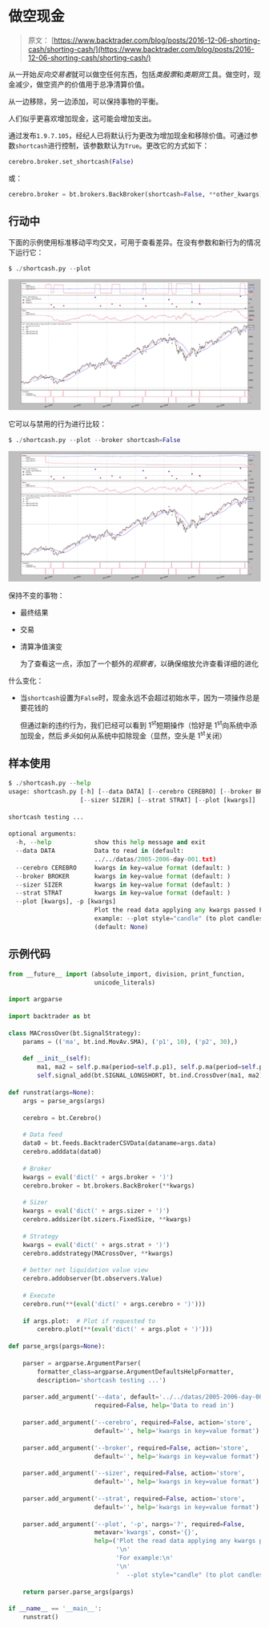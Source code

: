 # 做空现金

> 原文： [https://www.backtrader.com/blog/posts/2016-12-06-shorting-cash/shorting-cash/](https://www.backtrader.com/blog/posts/2016-12-06-shorting-cash/shorting-cash/)

从一开始*反向交易者*就可以做空任何东西，包括*类股票*和*类期货*工具。做空时，现金减少，做空资产的价值用于总净清算价值。

从一边移除，另一边添加，可以保持事物的平衡。

人们似乎更喜欢增加现金，这可能会增加支出。

通过发布`1.9.7.105`，经纪人已将默认行为更改为增加现金和移除价值。可通过参数`shortcash`进行控制，该参数默认为`True`。更改它的方式如下：

```py
cerebro.broker.set_shortcash(False) 
```

或：

```py
cerebro.broker = bt.brokers.BackBroker(shortcash=False, **other_kwargs) 
```

## 行动中

下面的示例使用标准移动平均交叉，可用于查看差异。在没有参数和新行为的情况下运行它：

```py
$ ./shortcash.py --plot 
```

[![!image](img/e28f919fa437e7e8e35ae2f211294acf.png)](../shortcash-on.png)

它可以与禁用的行为进行比较：

```py
$ ./shortcash.py --plot --broker shortcash=False 
```

[![!image](img/5bf61e8da86b48bf663059fb9f359918.png)](../shortcash-off.png)

保持不变的事物：

*   最终结果

*   交易

*   清算净值演变

    为了查看这一点，添加了一个额外的*观察者*，以确保缩放允许查看详细的进化

什么变化：

*   当`shortcash`设置为`False`时，现金永远不会超过初始水平，因为一项操作总是要花钱的

    但通过新的违约行为，我们已经可以看到 1<sup>st</sup>短期操作（恰好是 1<sup>st</sup>向系统中添加现金，然后*多头*如何从系统中扣除现金（显然，空头是 1<sup>st</sup>关闭）

## 样本使用

```py
$ ./shortcash.py --help
usage: shortcash.py [-h] [--data DATA] [--cerebro CEREBRO] [--broker BROKER]
                    [--sizer SIZER] [--strat STRAT] [--plot [kwargs]]

shortcash testing ...

optional arguments:
  -h, --help            show this help message and exit
  --data DATA           Data to read in (default:
                        ../../datas/2005-2006-day-001.txt)
  --cerebro CEREBRO     kwargs in key=value format (default: )
  --broker BROKER       kwargs in key=value format (default: )
  --sizer SIZER         kwargs in key=value format (default: )
  --strat STRAT         kwargs in key=value format (default: )
  --plot [kwargs], -p [kwargs]
                        Plot the read data applying any kwargs passed For
                        example: --plot style="candle" (to plot candles)
                        (default: None) 
```

## 示例代码

```py
from __future__ import (absolute_import, division, print_function,
                        unicode_literals)

import argparse

import backtrader as bt

class MACrossOver(bt.SignalStrategy):
    params = (('ma', bt.ind.MovAv.SMA), ('p1', 10), ('p2', 30),)

    def __init__(self):
        ma1, ma2 = self.p.ma(period=self.p.p1), self.p.ma(period=self.p.p2)
        self.signal_add(bt.SIGNAL_LONGSHORT, bt.ind.CrossOver(ma1, ma2))

def runstrat(args=None):
    args = parse_args(args)

    cerebro = bt.Cerebro()

    # Data feed
    data0 = bt.feeds.BacktraderCSVData(dataname=args.data)
    cerebro.adddata(data0)

    # Broker
    kwargs = eval('dict(' + args.broker + ')')
    cerebro.broker = bt.brokers.BackBroker(**kwargs)

    # Sizer
    kwargs = eval('dict(' + args.sizer + ')')
    cerebro.addsizer(bt.sizers.FixedSize, **kwargs)

    # Strategy
    kwargs = eval('dict(' + args.strat + ')')
    cerebro.addstrategy(MACrossOver, **kwargs)

    # better net liquidation value view
    cerebro.addobserver(bt.observers.Value)

    # Execute
    cerebro.run(**(eval('dict(' + args.cerebro + ')')))

    if args.plot:  # Plot if requested to
        cerebro.plot(**(eval('dict(' + args.plot + ')')))

def parse_args(pargs=None):

    parser = argparse.ArgumentParser(
        formatter_class=argparse.ArgumentDefaultsHelpFormatter,
        description='shortcash testing ...')

    parser.add_argument('--data', default='../../datas/2005-2006-day-001.txt',
                        required=False, help='Data to read in')

    parser.add_argument('--cerebro', required=False, action='store',
                        default='', help='kwargs in key=value format')

    parser.add_argument('--broker', required=False, action='store',
                        default='', help='kwargs in key=value format')

    parser.add_argument('--sizer', required=False, action='store',
                        default='', help='kwargs in key=value format')

    parser.add_argument('--strat', required=False, action='store',
                        default='', help='kwargs in key=value format')

    parser.add_argument('--plot', '-p', nargs='?', required=False,
                        metavar='kwargs', const='{}',
                        help=('Plot the read data applying any kwargs passed\n'
                              '\n'
                              'For example:\n'
                              '\n'
                              '  --plot style="candle" (to plot candles)\n'))

    return parser.parse_args(pargs)

if __name__ == '__main__':
    runstrat() 
```